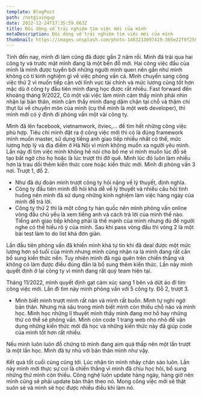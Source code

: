 ```yaml
---
template: BlogPost
path: /notgivingup
date: 2022-12-24T17:35:59.663Z
title: Đôi dòng về trải nghiệm tìm việc mới của mình
metaDescription: Đôi dòng về trải nghiệm tìm việc mới của mình
thumbnail: https://images.unsplash.com/photo-1483213097419-365e22f0f258?ixlib=rb-4.0.3&ixid=MnwxMjA3fDB8MHxwaG90by1wYWdlfHx8fGVufDB8fHx8&auto=format&fit=crop&w=1470&q=80
---
```

T﻿ính đến nay, mình đi làm cũng đã được gần 2 năm rồi. Mình đã trải qua hai công ty và trước mặt mình đang là một bến đỗ mới. Hai công việc đầu của mình là mình được tuyển bởi những người mình quen nên gần như mình không có tí kinh nghiệm gì về việc phỏng vấn cả. Mình chuyển sang công việc thứ 2 vì muốn tiếp cận với lĩnh vực tài chính và mức lương cũng tốt hơn mặc dù ở công ty đầu tiên mình đang học được rất nhiều. Fast forward đến khoảng tháng 9/2022, Có một vài việc làm mình cảm thấy mình phải nhìn nhận lại bản thân, mình cảm thấy mình đang dậm chận tại chỗ và thậm chí thụt lùi về chuyên môn của mình (cụ thể mình là một web developer), thì mình mới có ý định đi phỏng vấn một vài công ty. 

M﻿ình đã lên facebook, vietnamwork, itviec,... để tìm hết những công việc phù hợp. Tiêu chí mình đặt ra ở công việc mới thì có là đúng framework mình muốn master, sử dụng tiếng anh giao tiếp nhiều nhất có thể, mức lương hợp lý và địa điểm ở Hà Nội vì mình không muốn xa người yêu mình. Lần này đi tìm việc mình không hề nói cho bố mẹ vì mình muốn lúc đỗ sẽ tạo bất ngờ cho họ hoặc là lúc trượt thì đỡ quê. Mình lúc đó luôn làm nhiều hơn là trau dồi thêm kiến thức core hoặc kiến thức mới. Mình đi phỏng vấn 3 nơi. Trượt 1, đỗ 2. 

* Như đã dự đoán mình trượt công ty hỏi nặng về lý thuyết, định nghĩa. 
* Công ty đầu tiên mình đỗ hỏi khá dễ về lý thuyết và nhiều câu hỏi tình huống nên mình đã sử dụng những kinh nghiệm làm việc hàng ngày của mình để trả lời. 
* Công ty thứ 2 thì là một công ty hàn quốc nên mình phỏng vấn online vòng đầu chủ yếu là xem tiếng anh và cách trả lời của mình thế nào. Tiếng anh giao tiếp không phải là thế mạnh của mình nhưng đủ để người nghe có thể hiểu rõ ý của mình. Sau khi pass vòng đầu thì vòng 2 là một bài test làm to do list khá đơn giản. 

L﻿ần đầu tiên phỏng vấn đã khiến mình khá tự tin khi đã deal được một mức lương hơn số tuổi của mình nhưng mình cũng nhận ra là mình đang rất cần bổ sung kiến thức nền. Tuy nhiên mình đã ngủ quên trên chiến thắng và không có làm được điều đúng đắn là bổ sung thêm kiến thức. Lần này mình quyết định ở lại công ty vì mình đang rất quý team hiện tại. 

T﻿háng 11/2022, mình quyết định gạt cảm xúc sang 1 bên và dứt áo đi tìm công việc mới. Lần đi tìm này mình phỏng vấn với 5 công ty. Đỗ 2, trượt 3.

* M﻿ình biết mình trượt mình rất nản và mình rất buồn. Mình tự nghi ngờ bản thân. Nhưng mà sâu trong mình biết mình còn thiếu chỗ nào và mình học. Mình học những lí thuyết mình thấy mình đang mơ hồ hay những thứ có thể sẽ phỏng vấn. Mình còn code 1 trang web nho nhỏ để vận dụng những kiến thức mới đã học và những kiến thức này đã giúp code của mình tốt hơn rất nhiều. 

N﻿ếu mình luôn luôn đỗ chứng tỏ mình đang aim quá thấp nên một lần trượt là một lần học. Mình đã tự nhủ với bản thân mình như vậy.

K﻿ết quả tốt cuối cùng cũng tới. Lúc nhận tin mình nhảy chân sáo luôn. Lần này mình mới thực sự coi là chiến thắng vì mình đã chịu học hỏi, bổ sung những thứ mình còn thiếu. Công nghệ luôn update hàng ngày, hàng giờ nên mình cũng sẽ phải update bản thân theo nó. Mong công việc mới sẽ thật suôn sẻ và mình sẽ học được nhiều điều khi làm nó.